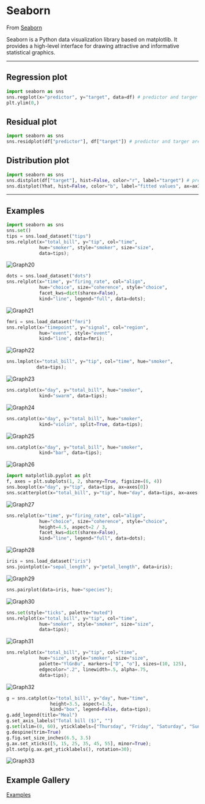 # Seaborn

From <a href="https://seaborn.pydata.org/" target="_blank">Seaborn</a>

Seaborn is a Python data visualization library based on matplotlib. It provides a high-level interface for drawing attractive and informative statistical graphics.

---

## Regression plot

```python
import seaborn as sns
sns.regplot(x="predictor", y="target", data=df) # predictor and targer are pandas column names
plt.ylim(0,)
```

## Residual plot

```python
import seaborn as sns
sns.residplot(df["predictor"], df["target"]) # predictor and targer are pandas column names
```

## Distribution plot

```python
import seaborn as sns
sns.distplot(df["target"], hist=False, color="r", label="target") # predictor and targer are pandas column names
sns.distplot(Yhat, hist=False, color="b", label="fitted values", ax=ax1)
```

---

## Examples

```python
import seaborn as sns
sns.set()
tips = sns.load_dataset("tips")
sns.relplot(x="total_bill", y="tip", col="time",
            hue="smoker", style="smoker", size="size",
            data=tips);
```
![Graph20](https://raw.githubusercontent.com/rodoliva/Python-Studies/master/Data%20Science/MathPlot/Seaborn/graph20.png)

```python
dots = sns.load_dataset("dots")
sns.relplot(x="time", y="firing_rate", col="align",
            hue="choice", size="coherence", style="choice",
            facet_kws=dict(sharex=False),
            kind="line", legend="full", data=dots);
```
![Graph21](https://raw.githubusercontent.com/rodoliva/Python-Studies/master/Data%20Science/MathPlot/Seaborn/graph21.png)

```python
fmri = sns.load_dataset("fmri")
sns.relplot(x="timepoint", y="signal", col="region",
            hue="event", style="event",
            kind="line", data=fmri);
```
![Graph22](https://raw.githubusercontent.com/rodoliva/Python-Studies/master/Data%20Science/MathPlot/Seaborn/graph22.png)

```python
sns.lmplot(x="total_bill", y="tip", col="time", hue="smoker",
           data=tips);
```
![Graph23](https://raw.githubusercontent.com/rodoliva/Python-Studies/master/Data%20Science/MathPlot/Seaborn/graph23.png)

```python
sns.catplot(x="day", y="total_bill", hue="smoker",
            kind="swarm", data=tips);
```
![Graph24](https://raw.githubusercontent.com/rodoliva/Python-Studies/master/Data%20Science/MathPlot/Seaborn/graph24.png)

```python
sns.catplot(x="day", y="total_bill", hue="smoker",
            kind="violin", split=True, data=tips);
```
![Graph25](https://raw.githubusercontent.com/rodoliva/Python-Studies/master/Data%20Science/MathPlot/Seaborn/graph25.png)

```python
sns.catplot(x="day", y="total_bill", hue="smoker",
            kind="bar", data=tips);
```
![Graph26](https://raw.githubusercontent.com/rodoliva/Python-Studies/master/Data%20Science/MathPlot/Seaborn/graph26.png)

```python
import matplotlib.pyplot as plt
f, axes = plt.subplots(1, 2, sharey=True, figsize=(6, 4))
sns.boxplot(x="day", y="tip", data=tips, ax=axes[0])
sns.scatterplot(x="total_bill", y="tip", hue="day", data=tips, ax=axes[1]);
```
![Graph27](https://raw.githubusercontent.com/rodoliva/Python-Studies/master/Data%20Science/MathPlot/Seaborn/graph27.png)

```python
sns.relplot(x="time", y="firing_rate", col="align",
            hue="choice", size="coherence", style="choice",
            height=4.5, aspect=2 / 3,
            facet_kws=dict(sharex=False),
            kind="line", legend="full", data=dots);
```
![Graph28](https://raw.githubusercontent.com/rodoliva/Python-Studies/master/Data%20Science/MathPlot/Seaborn/graph28.png)

```python
iris = sns.load_dataset("iris")
sns.jointplot(x="sepal_length", y="petal_length", data=iris);
```
![Graph29](https://raw.githubusercontent.com/rodoliva/Python-Studies/master/Data%20Science/MathPlot/Seaborn/graph29.png)

```python
sns.pairplot(data=iris, hue="species");
```
![Graph30](https://raw.githubusercontent.com/rodoliva/Python-Studies/master/Data%20Science/MathPlot/Seaborn/graph30.png)

```python
sns.set(style="ticks", palette="muted")
sns.relplot(x="total_bill", y="tip", col="time",
            hue="smoker", style="smoker", size="size",
            data=tips);
```
![Graph31](https://raw.githubusercontent.com/rodoliva/Python-Studies/master/Data%20Science/MathPlot/Seaborn/graph31.png)

```python
sns.relplot(x="total_bill", y="tip", col="time",
            hue="size", style="smoker", size="size",
            palette="YlGnBu", markers=["D", "o"], sizes=(10, 125),
            edgecolor=".2", linewidth=.5, alpha=.75,
            data=tips);
```
![Graph32](https://raw.githubusercontent.com/rodoliva/Python-Studies/master/Data%20Science/MathPlot/Seaborn/graph32.png)

```python
g = sns.catplot(x="total_bill", y="day", hue="time",
                height=3.5, aspect=1.5,
                kind="box", legend=False, data=tips);
g.add_legend(title="Meal")
g.set_axis_labels("Total bill ($)", "")
g.set(xlim=(0, 60), yticklabels=["Thursday", "Friday", "Saturday", "Sunday"])
g.despine(trim=True)
g.fig.set_size_inches(6.5, 3.5)
g.ax.set_xticks([5, 15, 25, 35, 45, 55], minor=True);
plt.setp(g.ax.get_yticklabels(), rotation=30);
```
![Graph33](https://raw.githubusercontent.com/rodoliva/Python-Studies/master/Data%20Science/MathPlot/Seaborn/graph33.png)


## Example Gallery

<a href="https://seaborn.pydata.org/examples/index.html">Examples</a>


